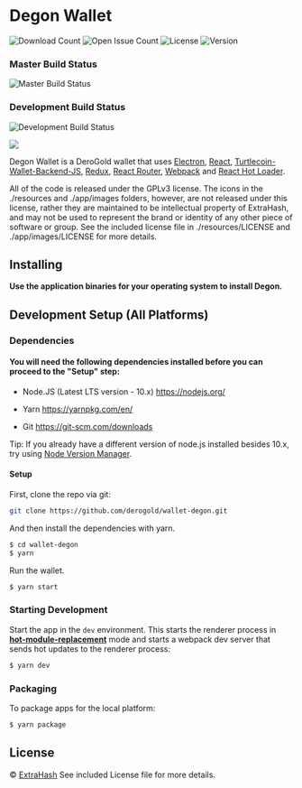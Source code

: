 # Degon Wallet

![Download Count](https://img.shields.io/github/downloads/derogold/wallet-degon/total.svg)
![Open Issue Count](https://img.shields.io/github/issues/derogold/wallet-degon)
![License](https://img.shields.io/github/license/derogold/wallet-degon)
![Version](https://img.shields.io/github/v/release/derogold/wallet-degon)

### Master Build Status

![Master Build Status](https://github.com/derogold/wallet-degon/workflows/Build%20Proton/badge.svg?branch=master)

### Development Build Status

![Development Build Status](https://github.com/derogold/wallet-degon/workflows/Build%20Proton/badge.svg?branch=development)

<img src="https://raw.githubusercontent.com/derogold/degon-wallet/blob/master/screenshots/screenshot.png">
<p>
  Degon Wallet is a DeroGold wallet that uses <a href="http://electron.atom.io/">Electron</a>, <a href="https://facebook.github.io/react/">React</a>, <a href="https://github.com/turtlecoin/turtlecoin-wallet-backend-js">Turtlecoin-Wallet-Backend-JS</a>, <a href="https://github.com/reactjs/redux">Redux</a>, <a href="https://github.com/reactjs/react-router">React Router</a>, <a href="http://webpack.github.io/docs/">Webpack</a> and <a href="https://github.com/gaearon/react-hot-loader">React Hot Loader</a>.
</p>

<p>
  All of the code is released under the GPLv3 license. The icons in the ./resources and ./app/images folders, however, are not released under this license, rather they are maintained to be intellectual property of ExtraHash, and may not be used to represent the brand or identity of any other piece of software or group. See the included license file in ./resources/LICENSE and ./app/images/LICENSE for more details.
</p>

## Installing

**Use the application binaries for your operating system to install Degon.**

## Development Setup (All Platforms)

### Dependencies

#### You will need the following dependencies installed before you can proceed to the "Setup" step:

- Node.JS (Latest LTS version - 10.x) https://nodejs.org/

- Yarn https://yarnpkg.com/en/

- Git https://git-scm.com/downloads

Tip: If you already have a different version of node.js installed besides 10.x, try using [Node Version Manager](https://github.com/nvm-sh/nvm#install--update-script).

#### Setup

First, clone the repo via git:

```bash
git clone https://github.com/derogold/wallet-degon.git
```

And then install the dependencies with yarn.

```bash
$ cd wallet-degon
$ yarn
```

Run the wallet.

```bash
$ yarn start
```

### Starting Development

Start the app in the `dev` environment. This starts the renderer process in [**hot-module-replacement**](https://webpack.js.org/guides/hmr-react/) mode and starts a webpack dev server that sends hot updates to the renderer process:

```bash
$ yarn dev
```

### Packaging

To package apps for the local platform:

```bash
$ yarn package
```

## License

© [ExtraHash](https://github.com/ExtraHash)
See included License file for more details.
